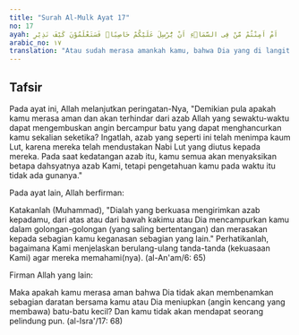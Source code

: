 ```yaml
---
title: "Surah Al-Mulk Ayat 17"
no: 17
ayah: اَمْ اَمِنْتُمْ مَّنْ فِى السَّمَاۤءِ اَنْ يُّرْسِلَ عَلَيْكُمْ حَاصِبًاۗ فَسَتَعْلَمُوْنَ كَيْفَ نَذِيْرِ 
arabic_no: ١٧
translation: "Atau sudah merasa amankah kamu, bahwa Dia yang di langit tidak akan mengirimkan badai yang berbatu kepadamu? Namun kelak kamu akan mengetahui bagaimana (akibat mendustakan) peringatan-Ku."
---
```


## Tafsir

Pada ayat ini, Allah melanjutkan peringatan-Nya, "Demikian pula apakah kamu merasa aman dan akan terhindar dari azab Allah yang sewaktu-waktu dapat mengembuskan angin bercampur batu yang dapat menghancurkan kamu sekalian seketika? Ingatlah, azab yang seperti ini telah menimpa kaum Lut, karena mereka telah mendustakan Nabi Lut yang diutus kepada mereka. Pada saat kedatangan azab itu, kamu semua akan menyaksikan betapa dahsyatnya azab Kami, tetapi pengetahuan kamu pada waktu itu tidak ada gunanya."

Pada ayat lain, Allah berfirman:

Katakanlah (Muhammad), "Dialah yang berkuasa mengirimkan azab kepadamu, dari atas atau dari bawah kakimu atau Dia mencampurkan kamu dalam golongan-golongan (yang saling bertentangan) dan merasakan kepada sebagian kamu keganasan sebagian yang lain." Perhatikanlah, bagaimana Kami menjelaskan berulang-ulang tanda-tanda (kekuasaan Kami) agar mereka memahami(nya). (al-An'am/6: 65)

Firman Allah yang lain:

Maka apakah kamu merasa aman bahwa Dia tidak akan membenamkan sebagian daratan bersama kamu atau Dia meniupkan (angin kencang yang membawa) batu-batu kecil? Dan kamu tidak akan mendapat seorang pelindung pun. (al-Isra'/17: 68)
